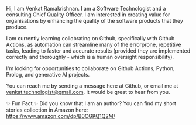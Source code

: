 Hi, I am Venkat Ramakrishnan. I am a Software Technologist and a consulting Chief Quality Officer.
I am interested in creating value for organisations by enhancing the quality of the software products
that they produce.

I am currently learning collobrating on Github, specifically with Github Actions, as automation can
streamline many of the errorprone, repetitive tasks, leading to faster and accurate results (provided
they are implemented correctly and thoroughly - which is a human oversight responsibility).

I'm looking for opportunities to collaborate on Github Actions, Python, Prolog, and generative AI projects.

You can reach me by sending a message here at Github, or email me at venkat.technologist@gmail.com. It
would be great to hear from you.

✨ Fun Fact ✨ Did you know that I am an author? You can find my short stories collection in Amazon
here: https://www.amazon.com/dp/B0CGKQ1Q2M/

<!---
VenkatTechnologist/VenkatTechnologist is a ✨ special ✨ repository because its `README.md` (this file) appears on your GitHub profile.
You can click the Preview link to take a look at your changes.
--->
